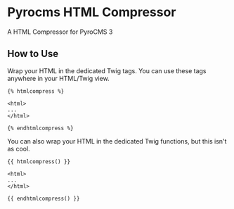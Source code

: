# Pyrocms HTML Compressor
A HTML Compressor for PyroCMS 3

## How to Use
Wrap your HTML in the dedicated Twig tags. You can use these tags anywhere in your HTML/Twig view.
```
{% htmlcompress %}

<html>
...
</html>

{% endhtmlcompress %}
```

You can also wrap your HTML in the dedicated Twig functions, but this isn't as cool.
```
{{ htmlcompress() }}

<html>
...
</html>

{{ endhtmlcompress() }}
```
